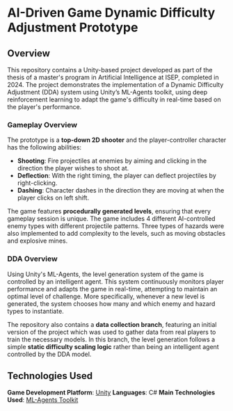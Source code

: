 # AI-Driven Game Dynamic Difficulty Adjustment Prototype
## Overview
This repository contains a Unity-based project developed as part of the thesis of a master's program in Artificial Intelligence at ISEP, completed in 2024. The project demonstrates the implementation of a Dynamic Difficulty Adjustment (DDA) system using Unity’s ML-Agents toolkit, using deep reinforcement learning to adapt the game's difficulty in real-time based on the player's performance. 

### Gameplay Overview

The prototype is a **top-down 2D shooter** and the player-controller character has the following abilities:

- **Shooting**: Fire projectiles at enemies by aiming and clicking in the direction the player wishes to shoot at.
- **Deflection**: With the right timing, the player can deflect projectiles by right-clicking.
- **Dashing**: Character dashes in the direction they are moving at when the player clicks on left shift.

The game features **procedurally generated levels**, ensuring that every gameplay session is unique. The game includes 4 different AI-controlled enemy types with different projectile patterns. Three types of hazards were also implemented to add complexity to the levels, such as moving obstacles and explosive mines.

### DDA Overview

Using Unity's ML-Agents, the level generation system of the game is controlled by an intelligent agent. This system continuously monitors player performance and adapts the game in real-time, attempting to maintain an optimal level of challenge. More specifically, whenever a new level is generated, the system chooses how many and which enemy and hazard types to instantiate.

The repository also contains a **data collection branch**, featuring an initial version of the project which was used to gather data from real players to train the necessary models. In this branch, the level generation follows a simple **static difficulty scaling logic** rather than being an intelligent agent controlled by the DDA model.

## Technologies Used

**Game Development Platform**: [Unity](https://unity.com/)
**Languages**: C#
**Main Technologies Used**: [ML-Agents Toolkit](https://github.com/Unity-Technologies/ml-agents)
